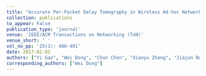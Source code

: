 ```yaml
---
title: "Accurate Per-Packet Delay Tomography in Wireless Ad-hoc Networks"
collection: publications
to_appear: False
publication_type: 'journal'
venue: 'IEEE/ACM Transactions on Networking (ToN)'
venue_short: ' '
vol_no_pp: '25(1): 480-491'
date: 2017-02-01
authors: ["Yi Gao", "Wei Dong", "Chun Chen", "Xiaoyu Zhang", "Jiajun Bu", "Xue Liu"]
corresponding_authors: ["Wei Dong"]
---
```

